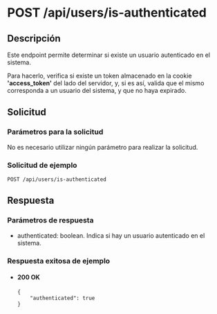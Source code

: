 # POST /api/users/is-authenticated

## Descripción

Este endpoint permite determinar si existe un usuario autenticado en el sistema.

Para hacerlo, verifica si existe un token almacenado en la cookie **'access_token'** del lado del servidor, y, si es así, valida que el mismo corresponda a un usuario del sistema, y que no haya expirado.

## Solicitud

### Parámetros para la solicitud

No es necesario utilizar ningún parámetro para realizar la solicitud.

### Solicitud de ejemplo

```
POST /api/users/is-authenticated
```

## Respuesta

### Parámetros de respuesta

- authenticated: boolean. Indica si hay un usuario autenticado en el sistema.

### Respuesta exitosa de ejemplo

- #### 200 OK

  ```
  {
      "authenticated": true
  }
  ```
